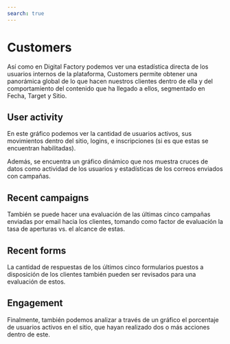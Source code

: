 ```yaml
---
search: true
---
```


# Customers

Así como en Digital Factory podemos ver una estadística directa de los usuarios internos de la plataforma, Customers permite obtener una panorámica global de lo que hacen nuestros clientes dentro de ella y del comportamiento del contenido que ha llegado a ellos, segmentado en Fecha, Target y Sitio.

## User activity

En este gráfico podemos ver la cantidad de usuarios activos, sus movimientos dentro del sitio, logins, e inscripciones (si es que estas se encuentran habilitadas).

Además, se encuentra un gráfico dinámico que nos muestra cruces de datos como actividad de los usuarios y estadísticas de los correos enviados con campañas.

## Recent campaigns

También se puede hacer una evaluación de las últimas cinco campañas enviadas por email hacia los clientes, tomando como factor de evaluación la tasa de aperturas vs. el alcance de estas.

## Recent forms

La cantidad de respuestas de los últimos cinco formularios puestos a disposición de los clientes también pueden ser revisados para una evaluación de estos.

## Engagement

Finalmente, también podemos analizar a través de un gráfico el porcentaje de usuarios activos en el sitio, que hayan realizado dos o más acciones dentro de este.
